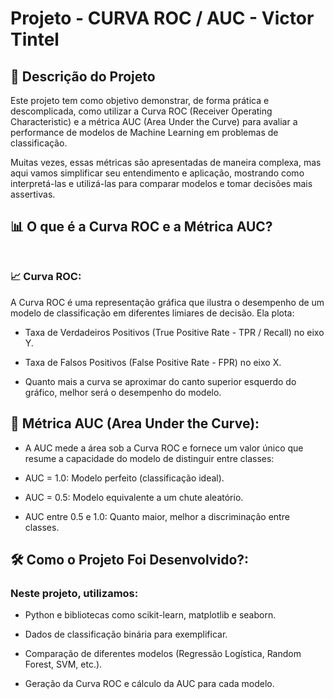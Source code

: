 # Projeto - CURVA ROC / AUC - Victor Tintel<br>
## 📌 Descrição do Projeto<br>
Este projeto tem como objetivo demonstrar, de forma prática e descomplicada, como utilizar a Curva ROC (Receiver Operating Characteristic) e a métrica AUC (Area Under the Curve) para avaliar a performance de modelos de Machine Learning em problemas de classificação.<br>

Muitas vezes, essas métricas são apresentadas de maneira complexa, mas aqui vamos simplificar seu entendimento e aplicação, mostrando como interpretá-las e utilizá-las para comparar modelos e tomar decisões mais assertivas.<br>

## 📊 O que é a Curva ROC e a Métrica AUC?<br><br>
### 📈 Curva ROC:
A Curva ROC é uma representação gráfica que ilustra o desempenho de um modelo de classificação em diferentes limiares de decisão. Ela plota:<br>

- Taxa de Verdadeiros Positivos (True Positive Rate - TPR / Recall) no eixo Y.

- Taxa de Falsos Positivos (False Positive Rate - FPR) no eixo X.

- Quanto mais a curva se aproximar do canto superior esquerdo do gráfico, melhor será o desempenho do modelo.

## 🔢 Métrica AUC (Area Under the Curve):<br>
- A AUC mede a área sob a Curva ROC e fornece um valor único que resume a capacidade do modelo de distinguir entre classes:

- AUC = 1.0: Modelo perfeito (classificação ideal).

- AUC = 0.5: Modelo equivalente a um chute aleatório.

- AUC entre 0.5 e 1.0: Quanto maior, melhor a discriminação entre classes.

## 🛠️ Como o Projeto Foi Desenvolvido?: <br>
### Neste projeto, utilizamos:

- Python e bibliotecas como scikit-learn, matplotlib e seaborn.

- Dados de classificação binária para exemplificar.

- Comparação de diferentes modelos (Regressão Logística, Random Forest, SVM, etc.).

- Geração da Curva ROC e cálculo da AUC para cada modelo.

